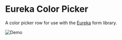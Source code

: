 # Eureka Color Picker
A color picker row for use with the [Eureka](https://github.com/xmartlabs/Eureka) form library.

![Demo](Screenshots/ColorPicker.gif)

